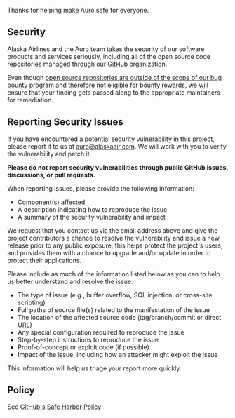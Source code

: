 Thanks for helping make Auro safe for everyone.

## Security

Alaska Airlines and the Auro team takes the security of our software products and services seriously, including all of the open source code repositories managed through our [GitHub organization](https://github.com/AlaskaAirlines/).

Even though [open source repositories are outside of the scope of our bug bounty program](https://bounty.github.com/index.html#scope) and therefore not eligible for bounty rewards, we will ensure that your finding gets passed along to the appropriate maintainers for remediation.

## Reporting Security Issues

If you have encountered a potential security vulnerability in this project, please report it to us at <auro@alaskaair.com>. We will work with you to verify the vulnerability and patch it.

**Please do not report security vulnerabilities through public GitHub issues, discussions, or pull requests.**

When reporting issues, please provide the following information:

- Component(s) affected
- A description indicating how to reproduce the issue
- A summary of the security vulnerability and impact

We request that you contact us via the email address above and give the project contributors a chance to resolve the vulnerability and issue a new release prior to any public exposure; this helps protect the project's users, and provides them with a chance to upgrade and/or update in order to protect their applications.

Please include as much of the information listed below as you can to help us better understand and resolve the issue:

  * The type of issue (e.g., buffer overflow, SQL injection, or cross-site scripting)
  * Full paths of source file(s) related to the manifestation of the issue
  * The location of the affected source code (tag/branch/commit or direct URL)
  * Any special configuration required to reproduce the issue
  * Step-by-step instructions to reproduce the issue
  * Proof-of-concept or exploit code (if possible)
  * Impact of the issue, including how an attacker might exploit the issue

This information will help us triage your report more quickly.

## Policy

See [GitHub's Safe Harbor Policy](https://docs.github.com/en/site-policy/security-policies/github-bug-bounty-program-legal-safe-harbor)
